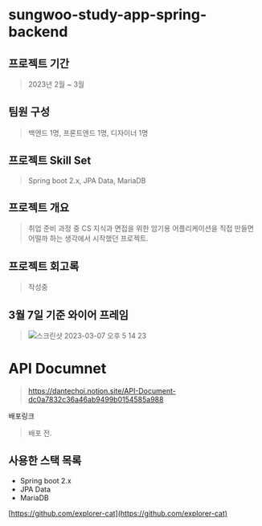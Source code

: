 # sungwoo-study-app-spring-backend

## 프로젝트 기간 
> 2023년 2월 ~ 3월

## 팀원 구성 
> 백엔드 1명, 프론트엔드 1명, 디자이너 1명

## 프로젝트 Skill Set
> Spring boot 2.x, JPA Data, MariaDB

## 프로젝트 개요
> 취업 준비 과정 중 CS 지식과 면접을 위한 암기용 어플리케이션을 직접 만들면 어떨까 하는 생각에서 시작했던 프로젝트.



## 프로젝트 회고록
> 작성중

## 3월 7일 기준 와이어 프레임
> ![스크린샷 2023-03-07 오후 5 14 23](https://user-images.githubusercontent.com/55500077/223363292-e2c46d5c-996f-4262-98e7-dde3bbdb70cc.png)

# API Documnet
> https://dantechoi.notion.site/API-Document-dc0a7832c36a46ab9499b0154585a988

배포링크
> 배포 전.

## 사용한 스택 목록
- Spring boot 2.x
- JPA Data
- MariaDB



[https://github.com/explorer-cat](https://github.com/explorer-cat)

